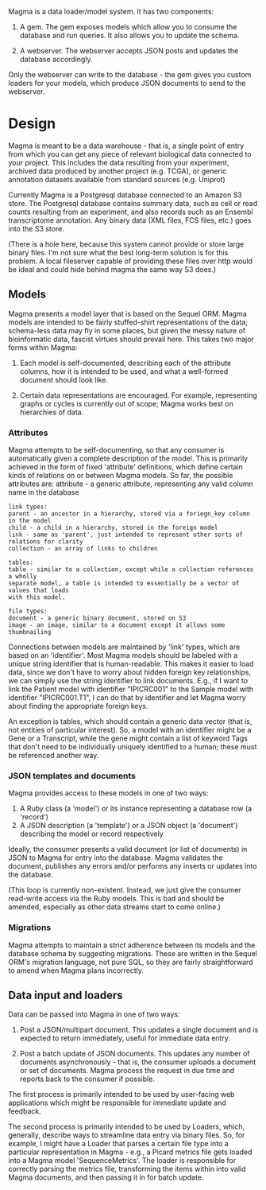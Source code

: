 Magma is a data loader/model system. It has two components:

1. A gem. The gem exposes models which allow you to consume the database and run queries. It also allows you to
   update the schema.

2. A webserver. The webserver accepts JSON posts and updates the database accordingly.

Only the webserver can write to the database - the gem gives you custom loaders
for your models, which produce JSON documents to send to the webserver.

# Design

Magma is meant to be a data warehouse - that is, a single point of entry from
which you can get any piece of relevant biological data connected to your
project.  This includes the data resulting from your experiment, archived data
produced by another project (e.g. TCGA), or generic annotation datasets
available from standard sources (e.g. Uniprot)

Currently Magma is a Postgresql database connected to an Amazon S3 store. The
Postgresql database contains summary data, such as cell or read counts
resulting from an experiment, and also records such as an Ensembl transcriptome
annotation. Any binary data (XML files, FCS files, etc.) goes into the S3 store.

(There is a hole here, because this system cannot provide or store large binary
files.  I'm not sure what the best long-term solution is for this problem. A
local fileserver capable of providing these files over http would be ideal and
could hide behind magma the same way S3 does.)

## Models

Magma presents a model layer that is based on the Sequel ORM. Magma models are
intended to be fairly stuffed-shirt representations of the data; schema-less
data may fly in some places, but given the messy nature of bioinformatic data,
fascist virtues should prevail here. This takes two major forms within Magma:

1) Each model is self-documented, describing each of the attribute columns, how
it is intended to be used, and what a well-formed document should look like.

2) Certain data representations are encouraged. For example, representing
graphs or cycles is currently out of scope; Magma works best on hierarchies of
data.

### Attributes

Magma attempts to be self-documenting, so that any consumer is automatically given a complete
description of the model. This is primarily achieved in the form of fixed
'attribute' definitions, which define certain kinds of relations on or between
Magma models. So far, the possible attributes are:
	attribute - a generic attribute, representing any valid column name in the database

	link types:
	parent - an ancestor in a hierarchy, stored via a foriegn_key column in the model
	child - a child in a hierarchy, stored in the foreign model
	link - same as 'parent', just intended to represent other sorts of relations for clarity
	collection - an array of links to children

	tables:
	table - similar to a collection, except while a collection references a wholly
	separate model, a table is intended to essentially be a vector of values that loads
	with this model.

	file types:
	document - a generic binary document, stored on S3
	image - an image, similar to a document except it allows some thumbnailing

Connections between models are maintained by 'link' types, which are based on
an 'identifier'.  Most Magma models should be labeled with a unique string
identifier that is human-readable.  This makes it easier to load data, since we
don't have to worry about hidden foreign key relationships, we can simply use the
string identifier to link documents. E.g., if I want to link the Patient model with
identifier "IPICRC001" to the Sample model with identifier "IPICRC001.T1", I can do that
by identifier and let Magma worry about finding the appropriate foreign keys.

An exception is tables, which should contain a generic data vector (that is,
not entities of particular interest). So, a model with an identifier might be a
Gene or a Transcript, while the gene might contain a list of keyword Tags that
don't need to be individually uniquely identified to a human; these must be
referenced another way.

### JSON templates and documents

Magma provides access to these models in one of two ways:

1) A Ruby class (a 'model') or its instance representing a database row (a 'record')
2) A JSON description (a 'template') or a JSON object (a 'document') describing the model or record respectively

Ideally, the consumer presents a valid document (or list of documents) in JSON
to Magma for entry into the database. Magma validates the document, publishes
any errors and/or performs any inserts or updates into the database.

(This loop is currently non-existent. Instead, we just give the consumer
read-write access via the Ruby models. This is bad and should be amended,
especially as other data streams start to come online.)

### Migrations

Magma attempts to maintain a strict adherence between its models and the database schema by
suggesting migrations. These are written in the Sequel ORM's migration language, not pure
SQL, so they are fairly straightforward to amend when Magma plans incorrectly.


## Data input and loaders

Data can be passed into Magma in one of two ways:

1) Post a JSON/multipart document. This updates a single document and is
expected to return immediately, useful for immediate data entry.

2) Post a batch update of JSON documents. This updates any number of documents
asynchronously - that is, the consumer uploads a document or set of documents.
Magma process the request in due time and reports back to the consumer if
possible.

The first process is primarily intended to be used by user-facing web
applications which might be responsible for immediate update and feedback.

The second process is primarily intended to be used by Loaders, which,
generally, describe ways to streamline data entry via binary files. So, for
example, I might have a Loader that parses a certain file type into a
particular representation in Magma - e.g., a Picard metrics file gets loaded
into a Magma model 'SequenceMetrics'.  The loader is responsible for correctly
parsing the metrics file, transforming the items within into valid Magma documents,
and then passing it in for batch update.


